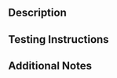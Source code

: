 ## Description

<!-- Provide a description of what your changes do. -->

## Testing Instructions

<!-- Give us step by step instructions on how to test your changes. -->

## Additional Notes

<!-- Anything else that will help us test the pull request. -->
